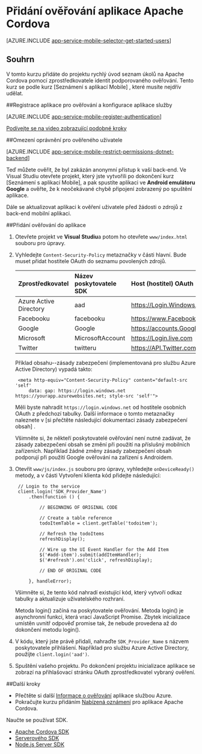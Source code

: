 <properties
    pageTitle="Přidání ověřování na Apache Cordova s aplikací Mobile | Azure aplikace služby"
    description="Informace o používání mobilní aplikace v aplikaci služby Azure k ověření uživatele aplikace Apache Cordova celou řadu Zprostředkovatelé identit jiní, včetně Google, Facebooku, Twitteru a Microsoft."
    services="app-service\mobile"
    documentationCenter="javascript"
    authors="adrianhall"
    manager="erikre"
    editor=""/>

<tags
    ms.service="app-service-mobile"
    ms.workload="na"
    ms.tgt_pltfrm="mobile-html"
    ms.devlang="javascript"
    ms.topic="article"
    ms.date="10/01/2016"
    ms.author="adrianha"/>

# <a name="add-authentication-to-your-apache-cordova-app"></a>Přidání ověřování aplikace Apache Cordova

[AZURE.INCLUDE [app-service-mobile-selector-get-started-users](../../includes/app-service-mobile-selector-get-started-users.md)]
    
## <a name="summary"></a>Souhrn

V tomto kurzu přidáte do projektu rychlý úvod seznam úkolů na Apache Cordova pomocí zprostředkovatele identit podporovaného ověřování. Tento kurz se podle kurz [Seznámení s aplikací Mobile] , které musíte nejdřív udělat.

##<a name="register"></a>Registrace aplikace pro ověřování a konfigurace aplikace služby

[AZURE.INCLUDE [app-service-mobile-register-authentication](../../includes/app-service-mobile-register-authentication.md)]

[Podívejte se na video zobrazující podobné kroky](https://channel9.msdn.com/series/Azure-connected-services-with-Cordova/Azure-connected-services-task-8-Azure-authentication)

##<a name="permissions"></a>Omezení oprávnění pro ověřeného uživatele

[AZURE.INCLUDE [app-service-mobile-restrict-permissions-dotnet-backend](../../includes/app-service-mobile-restrict-permissions-dotnet-backend.md)]

Teď můžete ověřit, že byl zakázán anonymní přístup k vaší back-end. Ve Visual Studiu otevřete projekt, který jste vytvořili po dokončení kurz [Seznámení s aplikací Mobile], a pak spustíte aplikaci ve **Android emulátoru Google** a ověřte, že k neočekávané chybě připojení zobrazený po spuštění aplikace.

Dále se aktualizovat aplikaci k ověření uživatele před žádosti o zdrojů z back-end mobilní aplikaci.

##<a name="add-authentication"></a>Přidání ověřování do aplikace

1. Otevřete projekt ve **Visual Studiu**a potom ho otevřete `www/index.html` souboru pro úpravy.

2. Vyhledejte `Content-Security-Policy` metaznačky v části hlavní.  Bude muset přidat hostitele OAuth do seznamu povolených zdrojů.

  	| Zprostředkovatel               | Název poskytovatele SDK | Host (hostitel) OAuth                  |
  	| :--------------------- | :---------------- | :-------------------------- |
  	| Azure Active Directory | aad               | https://Login.Windows.NET   |
  	| Facebooku               | facebooku          | https://www.Facebook.com    |
  	| Google                 | Google            | https://accounts.Google.com |
  	| Microsoft              | MicrosoftAccount  | https://Login.live.com      |
  	| Twitter                | twitteru           | https://API.Twitter.com     |

    Příklad obsahu--zásady zabezpečení (implementovaná pro službu Azure Active Directory) vypadá takto:

        <meta http-equiv="Content-Security-Policy" content="default-src 'self'
            data: gap: https://login.windows.net https://yourapp.azurewebsites.net; style-src 'self'">

    Měli byste nahradit `https://login.windows.net` od hostitele osobních OAuth z předchozí tabulky.  Další informace o tomto metaznačky naleznete v [si přečtěte následující dokumentaci zásady zabezpečení obsah] .

    Všimněte si, že někteří poskytovatelé ověřování není nutné zadávat, že zásady zabezpečení obsah se změní při použití na příslušný mobilních zařízeních.  Například žádné změny zásady zabezpečení obsah podporují při použití Google ověřování na zařízení s Androidem.

3. Otevřít `www/js/index.js` souboru pro úpravy, vyhledejte `onDeviceReady()` metody, a v části Vytvoření klienta kód přidejte následující:

        // Login to the service
        client.login('SDK_Provider_Name')
            .then(function () {

                // BEGINNING OF ORIGINAL CODE

                // Create a table reference
                todoItemTable = client.getTable('todoitem');

                // Refresh the todoItems
                refreshDisplay();

                // Wire up the UI Event Handler for the Add Item
                $('#add-item').submit(addItemHandler);
                $('#refresh').on('click', refreshDisplay);

                // END OF ORIGINAL CODE

            }, handleError);

    Všimněte si, že tento kód nahradí existující kód, který vytvoří odkaz tabulky a aktualizuje uživatelského rozhraní.

    Metoda login() začíná na poskytovatele ověřování. Metoda login() je asynchronní funkci, která vrací JavaScript Promise.  Zbytek inicializace umístěn uvnitř odpověď promise tak, že nebude provedena až do dokončení metodu login().

4. V kódu, který jste právě přidali, nahraďte `SDK_Provider_Name` s názvem poskytovatele přihlášení. Například pro službu Azure Active Directory, použijte `client.login('aad')`.

4. Spuštění vašeho projektu.  Po dokončení projektu inicializace aplikace se zobrazí na přihlašovací stránku OAuth zprostředkovatel vybraný ověření.

##<a name="next-steps"></a>Další kroky

* Přečtěte si další [Informace o ověřování] aplikace službou Azure.
* Pokračujte kurzu přidáním [Nabízená oznámení] pro aplikace Apache Cordova.

Naučte se používat SDK.

* [Apache Cordova SDK]
* [Serverového SDK]
* [Node.js Server SDK]

<!-- URLs. -->
[Začínáme s aplikací Mobile]: app-service-mobile-cordova-get-started.md
[Si přečtěte následující dokumentaci zásady zabezpečení obsahu]: https://cordova.apache.org/docs/en/latest/guide/appdev/whitelist/index.html
[Nabízená oznámení]: app-service-mobile-cordova-get-started-push.md
[Informace o ověřování]: app-service-mobile-auth.md
[Apache Cordova SDK]: app-service-mobile-cordova-how-to-use-client-library.md 
[Serverového SDK]: app-service-mobile-dotnet-backend-how-to-use-server-sdk.md
[Node.js Server SDK]: app-service-mobile-node-backend-how-to-use-server-sdk.md
